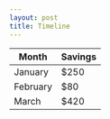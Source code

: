 ```yaml
---
layout: post
title: Timeline
---
```


| Month    | Savings |
| -------- | ------- |
| January  | $250    |
| February | $80     |
| March    | $420    |

